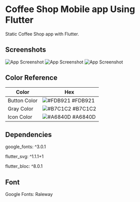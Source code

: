 
# Coffee Shop Mobile app Using Flutter

Static Coffee Shop app with Flutter.



## Screenshots

![App Screenshot](https://i.imgur.com/qL6wCDm.png)
![App Screenshot](https://i.imgur.com/xUjEB09.png)
![App Screenshot](https://i.imgur.com/79e3z4O.png)

## Color Reference

| Color             | Hex                                                                |
| ----------------- | ------------------------------------------------------------------ |
| Button Color | ![#FDB921](https://via.placeholder.com/10/FDB921?text=+) #FDB921 |
| Gray Color | ![#B7C1C2](https://via.placeholder.com/10/B7C1C2?text=+) #B7C1C2 |
| Icon Color | ![#A6840D](https://via.placeholder.com/10/A6840D?text=+) #A6840D |





## Dependencies

google_fonts: ^3.0.1

flutter_svg: ^1.1.1+1

flutter_bloc: ^8.0.1
## Font

Google Fonts: Raleway